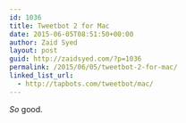 ```yaml
---
id: 1036
title: Tweetbot 2 for Mac
date: 2015-06-05T08:51:50+00:00
author: Zaid Syed
layout: post
guid: http://zaidsyed.com/?p=1036
permalink: /2015/06/05/tweetbot-2-for-mac/
linked_list_url:
  - http://tapbots.com/tweetbot/mac/
---
```

_So_ good.